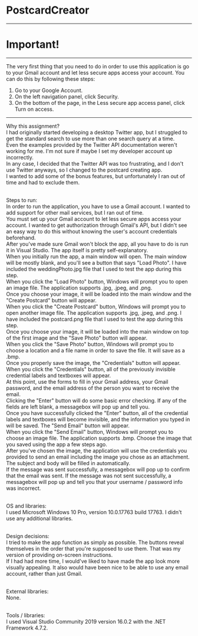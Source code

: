 # PostcardCreator
------------------------------------------
# Important!
------------------------------------------
The very first thing that you need to do in order to use this application is go to your Gmail account and let less secure apps access your account.
You can do this by following these steps:
1. Go to your Google Account.
2. On the left navigation panel, click Security.
3. On the bottom of the page, in the Less secure app access panel, click Turn on access.
------------------------------------------

Why this assignment? <br>
I had originally started developing a desktop Twitter app, but I struggled to get the standard search to use more than one search query at a time. <br>
Even the examples provided by the Twitter API documentation weren't working for me. I'm not sure if maybe I set my developer account up incorrectly. <br>
In any case, I decided that the Twitter API was too frustrating, and I don't use Twitter anyways, so I changed to the postcard creating app. <br>
I wanted to add some of the bonus features, but unfortunately I ran out of time and had to exclude them. <br><br>

Steps to run: <br>
In order to run the application, you have to use a Gmail account. I wanted to add support for other mail services, but I ran out of time. <br>
You must set up your Gmail account to let less secure apps access your account. I wanted to get authorization through Gmail's API, but I didn't see an easy way to do this without knowing the user's account credentials beforehand. <br>
After you've made sure Gmail won't block the app, all you have to do is run it in Visual Studio. The app itself is pretty self-explanatory. <br>
When you initially run the app, a main window will open. The main window will be mostly blank, and you'll see a button that says "Load Photo". I have included the weddingPhoto.jpg file that I used to test the app during this step. <br>
When you click the "Load Photo" button, Windows will prompt you to open an image file. The application supports .jpg, .jpeg, and .png. <br>
Once you choose your image, it will be loaded into the main window and the "Create Postcard" button will appear. <br>
When you click the "Create Postcard" button, Windows will prompt you to open another image file. The application supports .jpg, .jpeg, and .png. I have included the postcard.png file that I used to test the app during this step. <br>
Once you choose your image, it will be loaded into the main window on top of the first image and the "Save Photo" button will appear. <br>
When you click the "Save Photo" button, Windows will prompt you to choose a location and a file name in order to save the file. It will save as a .bmp. <br>
Once you properly save the image, the "Credentials" button will appear. <br>
When you click the "Credentials" button, all of the previously invisible credential labels and textboxes will appear. <br>
At this point, use the forms to fill in your Gmail address, your Gmail password, and the email address of the person you want to receive the email. <br>
Clicking the "Enter" button will do some basic error checking. If any of the fields are left blank, a messagebox will pop up and tell you. <br>
Once you have successfully clicked the "Enter" button, all of the credential labels and textboxes will become invisible, and the information you typed in will be saved. The "Send Email" button will appear. <br>
When you click the "Send Email" button, Windows will prompt you to choose an image file. The application supports .bmp. Choose the image that you saved using the app a few steps ago. <br>
After you've chosen the image, the application will use the credentials you provided to send an email including the image you chose as an attachment. The subject and body will be filled in automatically. <br> 
If the message was sent successfully, a messagebox will pop up to confirm that the email was sent. If the message was not sent successfully, a messagebox will pop up and tell you that your username / password info was incorrect. <br> <br>

OS and libraries: <br>
I used Microsoft Windows 10 Pro, version 10.0.17763 build 17763. I didn't use any additional libraries. <br><br>

Design decisions: <br>
I tried to make the app function as simply as possible. The buttons reveal themselves in the order that you're supposed to use them. That was my version of providing on-screen instructions. <br>
If I had had more time, I would've liked to have made the app look more visually appealing. It also would have been nice to be able to use any email account, rather than just Gmail. <br><br>

External libraries: <br>
None. <br><br>

Tools / libraries: <br>
I used Visual Studio Community 2019 version 16.0.2 with the .NET Framework 4.7.2.